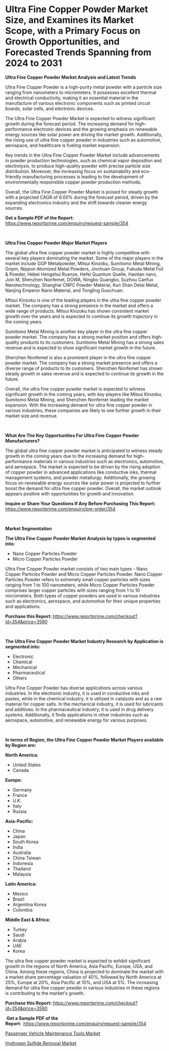 <p><h1>Ultra Fine Copper Powder Market Size, and Examines its Market Scope, with a Primary Focus on Growth Opportunities, and Forecasted Trends Spanning from 2024 to 2031</h1></p><p><strong>Ultra Fine Copper Powder Market Analysis and Latest Trends</strong></p>
<p><p>Ultra Fine Copper Powder is a high-purity metal powder with a particle size ranging from nanometers to micrometers. It possesses excellent thermal and electrical conductivity, making it an essential material in the manufacture of various electronic components such as printed circuit boards, solar cells, and electronic devices.</p><p>The Ultra Fine Copper Powder Market is expected to witness significant growth during the forecast period. The increasing demand for high-performance electronic devices and the growing emphasis on renewable energy sources like solar power are driving the market growth. Additionally, the rising use of ultra fine copper powder in industries such as automotive, aerospace, and healthcare is fueling market expansion.</p><p>Key trends in the Ultra Fine Copper Powder Market include advancements in powder production technologies, such as chemical vapor deposition and electrolysis, to produce high-quality powder with precise particle size distribution. Moreover, the increasing focus on sustainability and eco-friendly manufacturing processes is leading to the development of environmentally responsible copper powder production methods.</p><p>Overall, the Ultra Fine Copper Powder Market is poised for steady growth with a projected CAGR of 6.00% during the forecast period, driven by the expanding electronics industry and the shift towards cleaner energy sources.</p></p>
<p><strong>Get a Sample PDF of the Report:&nbsp;</strong> <a href="https://www.reportprime.com/enquiry/request-sample/354">https://www.reportprime.com/enquiry/request-sample/354</a></p>
<p>&nbsp;</p>
<p><strong>Ultra Fine Copper Powder Major Market Players</strong></p>
<p><p>The global ultra fine copper powder market is highly competitive with several key players dominating the market. Some of the major players in the market include GGP Metalpowder, Mitsui Kinzoku, Sumitomo Metal Mining, Gripm, Nippon Atomized Metal Powders, Jinchuan Group, Fukuda Metal Foil & Powder, Hebei Hengshui Ruenze, Hefei Quantum Quelle, Haotian nano, Join M, Shenzhen Nonfemet, DOWA, Ningbo Guangbo, Suzhou Canfuo Nanotechnology, Shanghai CNPC Powder Material, Kun Shan Detai Metal, Nanjing Emperor Nano Material, and Tongling Guochuan.</p><p>Mitsui Kinzoku is one of the leading players in the ultra fine copper powder market. The company has a strong presence in the market and offers a wide range of products. Mitsui Kinzoku has shown consistent market growth over the years and is expected to continue its growth trajectory in the coming years.</p><p>Sumitomo Metal Mining is another key player in the ultra fine copper powder market. The company has a strong market position and offers high-quality products to its customers. Sumitomo Metal Mining has a strong sales revenue and is expected to show significant market growth in the future.</p><p>Shenzhen Nonfemet is also a prominent player in the ultra fine copper powder market. The company has a strong market presence and offers a diverse range of products to its customers. Shenzhen Nonfemet has shown steady growth in sales revenue and is expected to continue its growth in the future.</p><p>Overall, the ultra fine copper powder market is expected to witness significant growth in the coming years, with key players like Mitsui Kinzoku, Sumitomo Metal Mining, and Shenzhen Nonfemet leading the market expansion. With the increasing demand for ultra fine copper powder in various industries, these companies are likely to see further growth in their market size and revenue.</p></p>
<p>&nbsp;</p>
<p><strong>What Are The Key Opportunities For Ultra Fine Copper Powder Manufacturers?</strong></p>
<p><p>The global ultra fine copper powder market is anticipated to witness steady growth in the coming years due to the increasing demand for high-performance materials in various industries such as electronics, automotive, and aerospace. The market is expected to be driven by the rising adoption of copper powder in advanced applications like conductive inks, thermal management systems, and powder metallurgy. Additionally, the growing focus on renewable energy sources like solar power is projected to further boost the demand for ultra fine copper powder. Overall, the market outlook appears positive with opportunities for growth and innovation.</p></p>
<p><strong>Inquire or Share Your Questions If Any Before Purchasing This Report:</strong> <a href="https://www.reportprime.com/enquiry/pre-order/354">https://www.reportprime.com/enquiry/pre-order/354</a></p>
<p>&nbsp;</p>
<p><strong>Market Segmentation</strong></p>
<p><strong>The Ultra Fine Copper Powder Market Analysis by types is segmented into:</strong></p>
<p><ul><li>Nano Copper Particles Powder</li><li>Micro Copper Particles Powder</li></ul></p>
<p><p>Ultra Fine Copper Powder market consists of two main types - Nano Copper Particles Powder and Micro Copper Particles Powder. Nano Copper Particles Powder refers to extremely small copper particles with sizes ranging from 1 to 100 nanometers, while Micro Copper Particles Powder comprises larger copper particles with sizes ranging from 1 to 10 micrometers. Both types of copper powders are used in various industries such as electronics, aerospace, and automotive for their unique properties and applications.</p></p>
<p><strong>Purchase this Report:&nbsp;</strong><a href="https://www.reportprime.com/checkout?id=354&price=3590">https://www.reportprime.com/checkout?id=354&price=3590</a></p>
<p>&nbsp;</p>
<p><strong>The Ultra Fine Copper Powder Market Industry Research by Application is segmented into:</strong></p>
<p><ul><li>Electronic</li><li>Chemical</li><li>Mechanical</li><li>Pharmaceutical</li><li>Others</li></ul></p>
<p><p>Ultra Fine Copper Powder has diverse applications across various industries. In the electronic industry, it is used in conductive inks and pastes, while in the chemical industry, it is utilized in catalysts and as a raw material for copper salts. In the mechanical industry, it is used for lubricants and additives. In the pharmaceutical industry, it is used in drug delivery systems. Additionally, it finds applications in other industries such as aerospace, automotive, and renewable energy for various purposes.</p></p>
<p>&nbsp;</p>
<p><strong>In terms of Region, the Ultra Fine Copper Powder Market Players available by Region are:</strong></p>
<p>
    <p> <strong> North America: </strong>
        <ul>
            <li>United States</li>
            <li>Canada</li>
        </ul>
        </p> 
    <p> <strong> Europe: </strong>
        <ul>
            <li>Germany</li>
            <li>France</li>
            <li>U.K.</li>
            <li>Italy</li>
            <li>Russia</li>
        </ul>
        </p> 
    <p> <strong> Asia-Pacific: </strong>
        <ul>
            <li>China</li>
            <li>Japan</li>
            <li>South Korea</li>
            <li>India</li>
            <li>Australia</li>
            <li>China Taiwan</li>
            <li>Indonesia</li>
            <li>Thailand</li>
            <li>Malaysia</li>
        </ul>
        </p> 
    <p> <strong> Latin America: </strong>
        <ul>
            <li>Mexico</li>
            <li>Brazil</li>
            <li>Argentina Korea</li>
            <li>Colombia</li>
        </ul>
        </p> 
    <p> <strong> Middle East & Africa: </strong>
        <ul>
            <li>Turkey</li>
            <li>Saudi</li>
            <li>Arabia</li>
            <li>UAE</li>
            <li>Korea</li>
        </ul>
    </p>
    </p>
<p><p>The ultra fine copper powder market is expected to exhibit significant growth in the regions of North America, Asia Pacific, Europe, USA, and China. Among these regions, China is projected to dominate the market with a market share percentage valuation of 40%, followed by North America at 25%, Europe at 20%, Asia Pacific at 10%, and USA at 5%. The increasing demand for ultra fine copper powder in various industries in these regions is contributing to the market's growth.</p></p>
<p><strong>Purchase this Report: </strong><a href="https://www.reportprime.com/checkout?id=354&price=3590">https://www.reportprime.com/checkout?id=354&price=3590</a></p>
<p>&nbsp;<strong>Get a Sample PDF of the Report:&nbsp;&nbsp;</strong><a href="https://www.reportprime.com/enquiry/request-sample/354">https://www.reportprime.com/enquiry/request-sample/354</a></p>
<p><strong></strong></p>
<p><p><a href="https://simplistic-meeting-7ee.notion.site/Passenger-Vehicle-Maintenance-Tools-Market-Furnish-Information-about-Market-Size-Market-Share-Mark-cff125c5e61a48d8bfa49a3db9c9e7de">Passenger Vehicle Maintenance Tools Market</a></p><p><a href="https://github.com/Sinjinluong3e0awx2m195k76/Market-Research-Report-List-1/blob/main/hydrogen-sulfide-removal-market.md">Hydrogen Sulfide Removal Market</a></p></p>